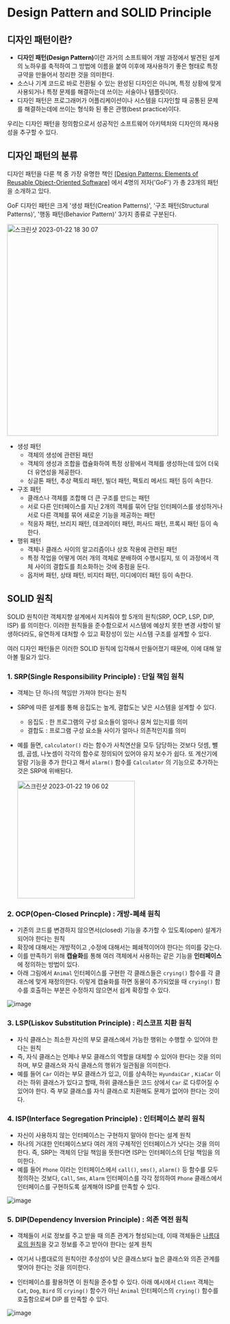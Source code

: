 # Design Pattern and SOLID Principle

## 디자인 패턴이란?

- <b>디자인 패턴(Design Pattern)</b>이란 과거의 소프트웨어 개발 과정에서 발견된 설계의 노하우를 축적하여 그 방법에 이름을 붙여 이후에 재사용하기 좋은 형태로 특정 규약을 만들어서 정리한 것을 의미한다.
- 소스나 기계 코드로 바로 전환될 수 있는 완성된 디자인은 아니며, 특정 상황에 맞게 사용되거나 특정 문제를 해결하는데 쓰이는 서술이나 템플릿이다.
- 디자인 패턴은 프로그래머가 어플리케이션이나 시스템을 디자인할 때 공통된 문제를 해결하는데에 쓰이는 형식화 된 좋은 관행(best practice)이다.

우리는 디자인 패턴을 정의함으로서 성공적인 소프트웨어 아키텍처와 디자인의 재사용성을 추구할 수 있다.

## 디자인 패턴의 분류

디자인 패턴을 다룬 책 중 가장 유명한 책인 <a href="https://www.google.com/search?q=Design+Patterns:+Elements+of+Reusable+Object-Oriented+Software&rlz=1C5CHFA_enKR987KR987&sxsrf=AJOqlzWjjMERzVkUo7fVGUnlzv-sQPpC1w:1674380559574&source=lnms&tbm=bks&sa=X&ved=2ahUKEwiFnOPT8dr8AhWKpVYBHbCfBmoQ_AUoAnoECAIQBA&biw=671&bih=690&dpr=2">[Design Patterns: Elements of Reusable Object-Oriented Software]</a> 에서 4명의 저자('GoF') 가 총 23개의 패턴을 소개하고 있다.

GoF 디자인 패턴은 크게 '생성 패턴(Creation Patterns)', '구조 패턴(Structural Patterns)', '행동 패턴(Behavior Pattern)' 3가지 종류로 구분된다.

<img width="493" alt="스크린샷 2023-01-22 18 30 07" src="https://user-images.githubusercontent.com/67703882/213908975-7eaf0a48-44b8-4fe4-94b6-46849e4352b5.png" >

- 생성 패턴
  - 객체의 생성에 관련된 패턴
  - 객체의 생성과 조합을 캡슐화하여 특정 상황에서 객체를 생성하는데 있어 더욱 더 유연성을 제공한다.
  - 싱글톤 패턴, 추상 팩토리 패턴, 빌더 패턴, 팩토리 메서드 패턴 등이 속한다.
- 구조 패턴
  - 클래스나 객체를 조합해 더 큰 구조를 만드는 패턴
  - 서로 다른 인터페이스를 지닌 2개의 객체를 묶어 단일 인터페이스를 생성하거나 서로 다른 객체를 묶어 새로운 기능을 제공하는 패턴
  - 적응자 패턴, 브리지 패턴, 데코레이터 패턴, 퍼사드 패턴, 프록시 패턴 등이 속한다.
- 행위 패턴
  - 객체나 클래스 사이의 알고리즘이나 상호 작용에 관련된 패턴
  - 특정 작업을 어떻게 여러 개의 객체로 분배하여 수행시킬지, 또 이 과정에서 객체 사이의 결합도를 최소화하는 것에 중점을 둔다.
  - 옵저버 패턴, 상태 패턴, 비지터 패턴, 미디에이터 패턴 등이 속한다.

## SOLID 원칙

SOLID 원칙이란 객체지향 설계에서 지켜줘야 할 5개의 원칙(SRP, OCP, LSP, DIP, ISP) 를 의미한다. 이러한 원칙들을 준수함으로서 시스템에 예상치 못한 변경 사항이 발생하더라도, 유연하게 대처할 수 있고 확장성이 있는 시스템 구조를 설계할 수 있다.

여러 디자인 패턴들은 이러한 SOLID 원칙에 입각해서 만들어졌기 때문에, 이에 대해 알아볼 필요가 있다.

### 1. SRP(Single Responsibility Principle) : 단일 책임 원칙

- 객체는 단 하나의 책임만 가져야 한다는 원칙
- SRP에 따른 설계를 통해 응집도는 높게, 결합도는 낮은 시스템을 설계할 수 있다.

  - 응집도 : 한 프로그램의 구성 요소들이 얼마나 뭉쳐 있는지를 의미
  - 결합도 : 프로그램 구성 요소들 사이가 얼마나 의존적인지를 의미

- 예를 들면, `calculator()` 라는 함수가 사칙연산을 모두 담당하는 것보다 덧셈, 뺄셈, 곱셈, 나눗셈이 각각의 함수로 정의되어 있어야 유지 보수가 쉽다. 또 계산기에 알람 기능을 추가 한다고 해서 `alarm()` 함수를 `Calculator` 의 기능으로 추가하는 것은 SRP에 위배된다.

  <img width="274" alt="스크린샷 2023-01-22 19 06 02" src="https://user-images.githubusercontent.com/67703882/213910263-a618f98f-a368-40a1-92f4-9880ae71389e.png">

### 2. OCP(Open-Closed Princple) : 개방-폐쇄 원칙

- 기존의 코드를 변경하지 않으면서(closed) 기능을 추가할 수 있도록(open) 설계가 되어야 한다는 원칙
- 확장에 대해서는 개방적이고 ,수정에 대해서는 폐쇄적이어야 한다는 의미를 갖는다.
- 이를 만족하기 위해 <b>캡슐화</b>를 통해 여러 객체에서 사용하는 같은 기능을 <b>인터페이스</b>에 정의하는 방법이 있다.
- 아래 그림에서 `Animal` 인터페이스를 구현한 각 클래스들은 `crying()` 함수를 각 클래스에 맞게 재정의한다. 이렇게 캡슐화를 하면 동물이 추가되었을 때 `crying()` 함수를 호출하는 부분은 수정하지 않으면서 쉽게 확장할 수 있다.

![image](https://user-images.githubusercontent.com/67703882/213910434-065a0d73-5dd5-4f6a-a65b-71e659cd6c41.png)

### 3. LSP(Liskov Substitution Principle) : 리스코프 치환 원칙

- 자식 클래스는 최소한 자신의 부모 클래스에서 가능한 행위는 수행할 수 있어야 한다는 원칙
- 즉, 자식 클래스는 언제나 부모 클래스의 역할을 대체할 수 있어야 한다는 것을 의미하며, 부모 클래스와 자식 클래스의 행위가 일관됨을 의미한다.
- 예를 들어 `Car` 이라는 부모 클래스가 있고, 이를 상속하는 `HyundaiCar` , `KiaCar` 이라는 하위 클래스가 있다고 할때, 하위 클래스들은 코드 상에서 `Car` 로 다루어질 수 있어야 한다. 즉 부모 클래스를 자식 클래스로 치환해도 문제가 없어야 한다는 것이다.

### 4. ISP(Interface Segregation Principle) : 인터페이스 분리 원칙

- 자신이 사용하지 않는 인터페이스는 구현하지 말아야 한다는 설계 원칙
- 하나의 거대한 인터페이스보다 여러 개의 구체적인 인터페이스가 낫다는 것을 의미한다. 즉, SRP는 객체의 단일 책임을 뜻한다면 ISP는 인터페이스의 단일 책임을 의미한다.
- 예를 들어 `Phone` 이라는 인터페이스에서 `call()`, `sms()`, `alarm()` 등 함수를 모두 정의하는 것보다, `Call`, `Sms`, `Alarm` 인터페이스를 각각 정의하여 `Phone` 클래스에서 인터페이스를 구현하도록 설계해야 ISP를 만족할 수 있다.

![image](https://user-images.githubusercontent.com/67703882/213910905-a9bb72c9-7f4d-4366-a7d5-b4a98dcaf6ac.png)

### 5. DIP(Dependency Inversion Principle) : 의존 역전 원칙

- 객체들이 서로 정보를 주고 받을 때 의존 관계가 형성되는데, 이때 객체들은 <u>나름대로의 원칙</u>을 갖고 정보를 주고 받아야 한다는 설계 원칙
- 여기서 나름대로의 원칙이란 추상성이 낮은 클래스보다 높은 클래스와 의존 관계를 맺어야 한다는 것을 의미한다.

- 인터페이스를 활용하면 이 원칙을 준수할 수 있다. 아래 예시에서 `Client` 객체는 `Cat`, `Dog`, `Bird` 의 `crying()` 함수가 아닌 `Animal` 인터페이스의 `crying()` 함수를 호출함으로써 DIP 를 만족할 수 있다.

![image](https://user-images.githubusercontent.com/67703882/213910725-10691d96-1a20-45d2-a5bd-1ed438f08982.png)
